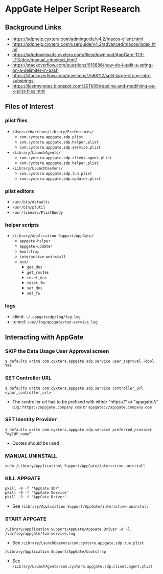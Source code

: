 # AppGate Helper Script Research

## Background Links
- https://sdphelp.cyxtera.com/adminguide/v4.2/macos-client.html
- https://sdphelp.cyxtera.com/userguide/v4.2/advanced/macos/index.html
- https://sdpdownloads.cyxtera.com/files/download/AppGate-11.3-LTS/doc/manual_chunked_html/
- https://stackoverflow.com/questions/918886/how-do-i-split-a-string-on-a-delimiter-in-bash
- https://stackoverflow.com/questions/7568112/split-large-string-into-substrings
- https://ilostmynotes.blogspot.com/2011/09/reading-and-modifying-os-x-plist-files.html

## Files of Interest

### plist files
- `/Users/eharrison/Library/Preferences/`
    - `com.cyxtera.appgate.sdp.plist`
    - `com.cyxtera.appgate.sdp.helper.plist`
    - `com.cyxtera.appgate.sdp.service.plist`
- `/Library/LaunchAgents/`
    - `com.cyxtera.appgate.sdp.client.agent.plist`
    - `com.cyxtera.appgate.sdp.helper.plist`
- `/Library/LaunchDaemons/`
    - `com.cyxtera.appgate.sdp.tun.plist`
    - `com.cyxtera.appgate.sdp.updater.plist`

### plist editors
- `/usr/bin/defaults`
- `/usr/bin/plutil`
- `/usr/libexec/PlistBuddy`

### helper scripts
- `/Library/Application Support/AppGate/`
    - `appgate-helper`
    - `appgate-updater`
    - `bootstrap`
    - `interactive-uninstall`
    - `osx/`
        - `get_dns`
        - `get_routes`
        - `reset_dns`
        - `reset_fw`
        - `set_dns`
        - `set_fw`

### logs
- client: `~/.appgatesdp/log/log.log`
- tunnel: `/var/log/appgate/tun-service.log`

## Interacting with AppGate

### SKIP the Data Usage User Approval screen
```  
$ defaults write com.cyxtera.appgate.sdp.service user_approval -bool YES
```

### SET Controller URL
```  
$ defaults write com.cyxtera.appgate.sdp.service controller_url <your_controller_url>
```
- The controller url has to be prefixed with either "https://" or "appgate://" 
  e.g.: `https://appgate.company.com` or `appgate://appgate.company.com`

### SET Identity Provider
```  
$ defaults write com.cyxtera.appgate.sdp.service preferred_provider “myIdP_name” 
```
- Quotes should be used

### MANUAL UNINSTALL
```
sudo /Library/Application\ Support/AppGate/interactive-uninstall
```

### KILL APPGATE
```
pkill -9 -f 'AppGate SDP'
pkill -9 -f 'AppGate Service'
pkill -9 -f 'AppGate Driver'
```
- See `/Library/Application Support/AppGate/interactive-uninstall`

### START APPGATE
```
/Library/Application Support/AppGate/AppGate Driver -d -l /var/log/appgate/tun-service.log
```
- See `/Library/LaunchDaemons/com.cyxtera.appgate.sdp.tun.plist`

```
/Library/Application Support/AppGate/bootstrap
```
- See `/Library/LaunchAgents/com.cyxtera.appgate.sdp.client.agent.plist`

